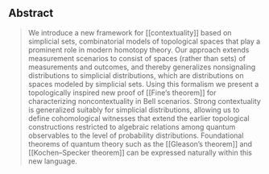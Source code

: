 ## Abstract
>We introduce a new framework for [[contextuality]] based on simplicial sets, combinatorial models of topological spaces that play a prominent role in modern homotopy theory. Our approach extends measurement scenarios to consist of spaces (rather than sets) of measurements and outcomes, and thereby generalizes nonsignaling distributions to simplicial distributions, which are distributions on spaces modeled by simplicial sets. Using this formalism we present a topologically inspired new proof of [[Fine’s theorem]] for characterizing noncontextuality in Bell scenarios. Strong contextuality is generalized suitably for simplicial distributions, allowing us to define cohomological witnesses that extend the earlier topological constructions restricted to algebraic relations among quantum observables to the level of probability distributions. Foundational theorems of quantum theory such as the [[Gleason’s theorem]] and [[Kochen–Specker theorem]] can be expressed naturally within this new language.

